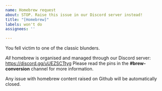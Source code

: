 ```yaml
---
name: Homebrew request
about: STOP. Raise this issue in our Discord server instead!
title: "[Homebrew]"
labels: won't do
assignees: ''

---
```


You fell victim to one of the classic blunders.

*All* homebrew is organised and managed through our Discord server: https://discord.gg/uUEZSCTtyg
Please read the pins in the **#brew-conversion** channel for more information.

Any issue with homebrew content raised on Github will be automatically closed.
